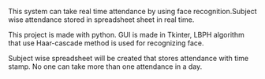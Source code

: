 This system can take real time attendance by using face recognition.Subject wise attendance stored in spreadsheet sheet in real time.

This project is made with python. GUI is made in Tkinter, LBPH algorithm that use Haar-cascade method is used for recognizing face.

Subject wise spreadsheet will be created that stores attendance with time stamp. No one can take more than one attendance in a day.
